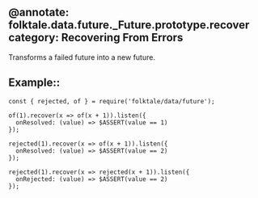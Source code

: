 @annotate: folktale.data.future._Future.prototype.recover
category: Recovering From Errors
---

Transforms a failed future into a new future.


## Example::

    const { rejected, of } = require('folktale/data/future');

    of(1).recover(x => of(x + 1)).listen({
      onResolved: (value) => $ASSERT(value == 1)
    });

    rejected(1).recover(x => of(x + 1)).listen({
      onResolved: (value) => $ASSERT(value == 2)
    });

    rejected(1).recover(x => rejected(x + 1)).listen({
      onRejected: (value) => $ASSERT(value == 2)
    });
